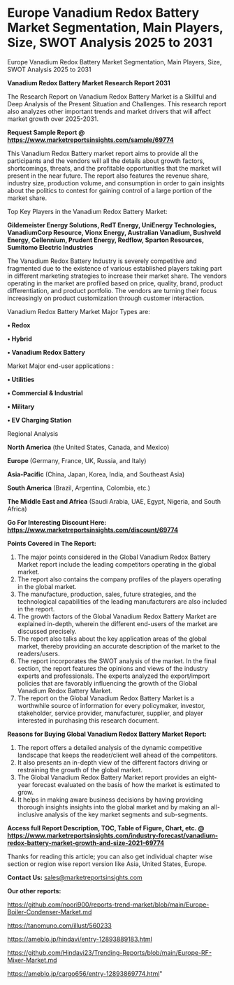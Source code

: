 # Europe Vanadium Redox Battery Market Segmentation, Main Players, Size, SWOT Analysis 2025 to 2031
Europe Vanadium Redox Battery Market Segmentation, Main Players, Size, SWOT Analysis 2025 to 2031

<strong>Vanadium Redox Battery Market Research Report 2031</strong>

The Research Report on Vanadium Redox Battery Market is a Skillful and Deep Analysis of the Present Situation and Challenges. This research report also analyzes other important trends and market drivers that will affect market growth over 2025-2031.

<strong>Request Sample Report @ <a href=https://www.marketreportsinsights.com/sample/69774>https://www.marketreportsinsights.com/sample/69774</a></strong>

This Vanadium Redox Battery market report aims to provide all the participants and the vendors will all the details about growth factors, shortcomings, threats, and the profitable opportunities that the market will present in the near future. The report also features the revenue share, industry size, production volume, and consumption in order to gain insights about the politics to contest for gaining control of a large portion of the market share.

Top Key Players in the Vanadium Redox Battery Market:

<strong>Gildemeister Energy Solutions, RedT Energy, UniEnergy Technologies, VanadiumCorp Resource, Vionx Energy, Australian Vanadium, Bushveld Energy, Cellennium, Prudent Energy, Redflow, Sparton Resources, Sumitomo Electric Industries</strong>

The Vanadium Redox Battery Industry is severely competitive and fragmented due to the existence of various established players taking part in different marketing strategies to increase their market share. The vendors operating in the market are profiled based on price, quality, brand, product differentiation, and product portfolio. The vendors are turning their focus increasingly on product customization through customer interaction.

Vanadium Redox Battery Market Major Types are:

<strong>• Redox

• Hybrid

• Vanadium Redox Battery</strong>

Market Major end-user applications :

<strong>• Utilities

• Commercial & Industrial

• Military

• EV Charging Station</strong>

Regional Analysis

</u><strong><b>North America</b></strong> (the United States, Canada, and Mexico)

<strong><b>Europe </b></strong>(Germany, France, UK, Russia, and Italy)

<strong><b>Asia-Pacific</b></strong> (China, Japan, Korea, India, and Southeast Asia)

<strong><b>South America</b></strong> (Brazil, Argentina, Colombia, etc.)

<strong><b>The Middle East and Africa</b></strong> (Saudi Arabia, UAE, Egypt, Nigeria, and South Africa)

<strong>Go For Interesting Discount Here: <a href=https://www.marketreportsinsights.com/discount/69774>https://www.marketreportsinsights.com/discount/69774</a></strong>

<strong>Points Covered in The Report:</strong>
<ol>
  <li>The major points considered in the Global Vanadium Redox Battery Market report include the leading competitors operating in the global market.</li>
  <li>The report also contains the company profiles of the players operating in the global market.</li>
  <li>The manufacture, production, sales, future strategies, and the technological capabilities of the leading manufacturers are also included in the report.</li>
  <li>The growth factors of the Global Vanadium Redox Battery Market are explained in-depth, wherein the different end-users of the market are discussed precisely.</li>
  <li>The report also talks about the key application areas of the global market, thereby providing an accurate description of the market to the readers/users.</li>
  <li>The report incorporates the SWOT analysis of the market. In the final section, the report features the opinions and views of the industry experts and professionals. The experts analyzed the export/import policies that are favorably influencing the growth of the Global Vanadium Redox Battery Market.</li>
  <li>The report on the Global Vanadium Redox Battery Market is a worthwhile source of information for every policymaker, investor, stakeholder, service provider, manufacturer, supplier, and player interested in purchasing this research document.</li>
</ol>
<strong>Reasons for Buying Global Vanadium Redox Battery Market Report:</strong>

<ol>
  <li>The report offers a detailed analysis of the dynamic competitive landscape that keeps the reader/client well ahead of the competitors.</li>
  <li>It also presents an in-depth view of the different factors driving or restraining the growth of the global market.</li>
  <li>The Global Vanadium Redox Battery Market report provides an eight-year forecast evaluated on the basis of how the market is estimated to grow.</li>
  <li>It helps in making aware business decisions by having providing thorough insights insights into the global market and by making an all-inclusive analysis of the key market segments and sub-segments.</li>
</ol>
<strong>Access full Report Description, TOC, Table of Figure, Chart, etc. @ <a href=https://www.marketreportsinsights.com/industry-forecast/vanadium-redox-battery-market-growth-and-size-2021-69774>https://www.marketreportsinsights.com/industry-forecast/vanadium-redox-battery-market-growth-and-size-2021-69774</a></strong>


Thanks for reading this article; you can also get individual chapter wise section or region wise report version like Asia, United States, Europe.

<strong>Contact Us:</strong>
sales@marketreportsinsights.com

<strong>Our other reports:</strong>

<a href=https://github.com/noori900/reports-trend-market/blob/main/Europe-Boiler-Condenser-Market.md>https://github.com/noori900/reports-trend-market/blob/main/Europe-Boiler-Condenser-Market.md</a>

<a href=https://tanomuno.com/illust/560233>https://tanomuno.com/illust/560233</a>

<a href=https://ameblo.jp/hindavi/entry-12893889183.html>https://ameblo.jp/hindavi/entry-12893889183.html</a>

<a href=https://github.com/Hindavi23/Trending-Reports/blob/main/Europe-RF-Mixer-Market.md>https://github.com/Hindavi23/Trending-Reports/blob/main/Europe-RF-Mixer-Market.md</a>

<a href=https://ameblo.jp/cargo656/entry-12893869774.html>https://ameblo.jp/cargo656/entry-12893869774.html</a>"

